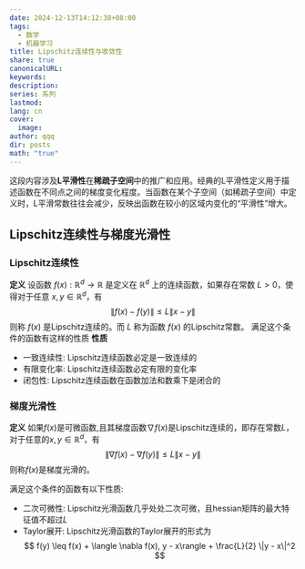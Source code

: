 ```yaml
---
date: 2024-12-13T14:12:38+08:00
tags:
  - 数学
  - 机器学习
title: Lipschitz连续性与收敛性
share: true
canonicalURL: 
keywords: 
description: 
series: 系列
lastmod: 
lang: cn
cover:
  image: 
author: qqq
dir: posts
math: "true"
---
```


这段内容涉及**L平滑性**在**稀疏子空间**中的推广和应用。经典的L平滑性定义用于描述函数在不同点之间的梯度变化程度。当函数在某个子空间（如稀疏子空间）中定义时，L平滑常数往往会减少，反映出函数在较小的区域内变化的“平滑性”增大。

## Lipschitz连续性与梯度光滑性

### Lipschitz连续性
**定义** 设函数 $f(x): \mathbb{R}^d \to \mathbb{R}$ 是定义在 $\mathbb{R}^d$ 上的连续函数，如果存在常数 $L > 0$，使得对于任意 $x, y \in \mathbb{R}^d$，有
$$
\|f(x) - f(y)\| \leq L \|x - y\|
$$
则称 $f(x)$ 是Lipschitz连续的。而 $L$ 称为函数 $f(x)$ 的Lipschitz常数。
满足这个条件的函数有这样的性质
**性质**
- 一致连续性: Lipschitz连续函数必定是一致连续的
- 有限变化率: Lipschitz连续函数必定有限的变化率
- 闭包性: Lipschitz连续函数在函数加法和数乘下是闭合的

### 梯度光滑性
**定义** 如果$f(x)$是可微函数,且其梯度函数$\nabla f(x)$是Lipschitz连续的，即存在常数$L$，对于任意的$x,y \in \mathbb{R}^d$，有
$$
\|\nabla f(x) - \nabla f(y)\| \leq L \|x - y\|
$$
则称$f(x)$是梯度光滑的。

满足这个条件的函数有以下性质:
- 二次可微性: Lipschitz光滑函数几乎处处二次可微，且hessian矩阵的最大特征值不超过$L$
- Taylor展开: Lipschitz光滑函数的Taylor展开的形式为
$$
f(y) \leq f(x) + \langle \nabla f(x), y - x\rangle + \frac{L}{2} \|y - x\|^2
$$

